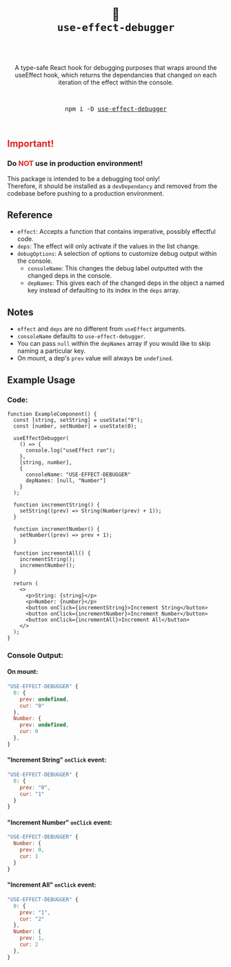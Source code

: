 <div align="center">
  <h1>
    <br/>
    🤖
    <br />
    <code>use-effect-debugger</code>
    <br />
    <br />
  </h1>
  <p>
    <br />
    A type-safe React hook for debugging purposes that wraps around the useEffect hook, which returns the dependancies that changed on each iteration of the effect within the console.
    <br />
  </p>
  <br />
  <pre>npm i -D <a href="https://www.npmjs.com/package/use-effect-debugger">use-effect-debugger</a></pre>
  <br />
</div>

## <span style="color: #dd2322">Important!</span>

### Do **<span style="color: #dd2322">NOT</span>** use in **production** environment! <br>

This package is intended to be a debugging tool only! <br>
Therefore, it should be installed as a `devDependancy` and removed from the codebase before pushing to a production environment.

## Reference

- `effect`: Accepts a function that contains imperative, possibly effectful code.
- `deps`: The effect will only activate if the values in the list change.
- `debugOptions`: A selection of options to customize debug output within the console.
  - `consoleName`: This changes the debug label outputted with the changed deps in the console.
  - `depNames`: This gives each of the changed deps in the object a named key instead of defaulting to its index in the `deps` array.

## Notes

- `effect` and `deps` are no different from `useEffect` arguments.
- `consoleName` defaults to `use-effect-debugger`.
- You can pass `null` within the `depNames` array if you would like to skip naming a particular key.
- On mount, a dep's `prev` value will always be `undefined`.

## Example Usage

### Code:

```tsx
function ExampleComponent() {
  const [string, setString] = useState("0");
  const [number, setNumber] = useState(0);

  useEffectDebugger(
    () => {
      console.log("useEffect ran");
    },
    [string, number],
    {
      consoleName: "USE-EFFECT-DEBUGGER"
      depNames: [null, "Number"]
    }
  );

  function incrementString() {
    setString((prev) => String(Number(prev) + 1));
  }

  function incrementNumber() {
    setNumber((prev) => prev + 1);
  }

  function incrementAll() {
    incrementString();
    incrementNumber();
  }

  return (
    <>
      <p>String: {string}</p>
      <p>Number: {number}</p>
      <button onClick={incrementString}>Increment String</button>
      <button onClick={incrementNumber}>Increment Number</button>
      <button onClick={incrementAll}>Increment All</button>
    </>
  );
}
```

### Console Output:

#### On mount:

```js
"USE-EFFECT-DEBUGGER" {
  0: {
    prev: undefined,
    cur: "0"
  },
  Number: {
    prev: undefined,
    cur: 0
  },
}
```

#### "Increment String" `onClick` event:

```js
"USE-EFFECT-DEBUGGER" {
  0: {
    prev: "0",
    cur: "1"
  }
}
```

#### "Increment Number" `onClick` event:

```js
"USE-EFFECT-DEBUGGER" {
  Number: {
    prev: 0,
    cur: 1
  }
}
```

#### "Increment All" `onClick` event:

```js
"USE-EFFECT-DEBUGGER" {
  0: {
    prev: "1",
    cur: "2"
  },
  Number: {
    prev: 1,
    cur: 2
  },
}
```
